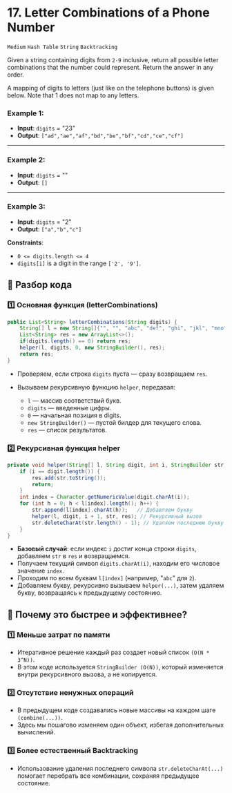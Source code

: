 # 17. Letter Combinations of a Phone Number

`Medium` `Hash Table` `String` `Backtracking`

Given a string containing digits from `2-9` inclusive, return all possible letter combinations that the number could represent. Return the answer in any order.

A mapping of digits to letters (just like on the telephone buttons) is given below. Note that 1 does not map to any letters.

### Example 1:

- **Input**: `digits` = "23"
- **Output**: `["ad","ae","af","bd","be","bf","cd","ce","cf"]`
___
### Example 2:

- **Input**: `digits` = ""
- **Output**: `[]`

____
### Example 3:

- **Input**: `digits` = "2"
- **Output**: `["a","b","c"]`

**Constraints**:

- `0 <= digits.length <= 4`
- `digits[i]` is a digit in the range `['2', '9']`.


## 🔹 Разбор кода
### 1️⃣ Основная функция (letterCombinations)
```java
public List<String> letterCombinations(String digits) {
    String[] l = new String[]{"", "", "abc", "def", "ghi", "jkl", "mno", "pqrs", "tuv", "wxyz"};
    List<String> res = new ArrayList<>();
    if(digits.length() == 0) return res;
    helper(l, digits, 0, new StringBuilder(), res);
    return res;
}
```

- Проверяем, если строка `digits` пуста — сразу возвращаем `res`.
- Вызываем рекурсивную функцию `helper`, передавая:
    
    - `l` — массив соответствий букв.
    - `digits` — введенные цифры.
    - `0` — начальная позиция в digits.
    - `new StringBuilder()` — пустой билдер для текущего слова.
    - `res` — список результатов.

### 2️⃣ Рекурсивная функция helper
```java
private void helper(String[] l, String digit, int i, StringBuilder str, List<String> res) {
    if (i == digit.length()) {
        res.add(str.toString());
        return;
    }
    int index = Character.getNumericValue(digit.charAt(i)); 
    for (int h = 0; h < l[index].length(); h++) {
        str.append(l[index].charAt(h));   // Добавляем букву
        helper(l, digit, i + 1, str, res); // Рекурсивный вызов
        str.deleteCharAt(str.length() - 1); // Удаляем последнюю букву перед возвратом
    }
}
```

- **Базовый случай**: если индекс `i` достиг конца строки `digits`, добавляем `str` в `res` и возвращаемся.
- Получаем текущий символ `digits.charAt(i)`, находим его числовое значение `index`.
- Проходим по всем буквам `l[index]` (например, "`abc`" для `2`).
- Добавляем букву, рекурсивно вызываем `helper(...)`, затем удаляем букву, возвращаясь к предыдущему состоянию.


## 🔹 Почему это быстрее и эффективнее?
### 1️⃣ Меньше затрат по памяти
- Итеративное решение каждый раз создает новый список `(O(N * 3^N))`.
- В этом коде используется `StringBuilder (O(N))`, который изменяется внутри рекурсивного вызова, а не копируется.
### 2️⃣ Отсутствие ненужных операций
- В предыдущем коде создавались новые массивы на каждом шаге `(combine(...))`.
- Здесь мы пошагово изменяем один объект, избегая дополнительных вычислений.
### 3️⃣ Более естественный Backtracking
- Использование удаления последнего символа `str.deleteCharAt(...)` помогает перебрать все комбинации, сохраняя предыдущее состояние.
